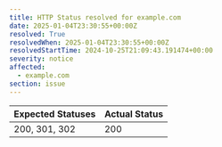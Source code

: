 ```yaml
---
title: HTTP Status resolved for example.com
date: 2025-01-04T23:30:55+00:00Z
resolved: True
resolvedWhen: 2025-01-04T23:30:55+00:00Z
resolvedStartTime: 2024-10-25T21:09:43.191474+00:00
severity: notice
affected:
  - example.com
section: issue
---
```


| Expected Statuses | Actual Status  |
|-------------------|----------------|
| 200, 301, 302 | 200 |
